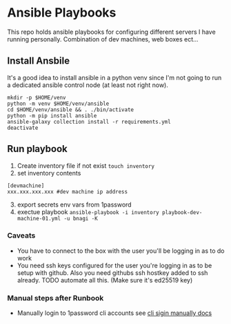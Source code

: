 # Ansible Playbooks
This repo holds ansible playbooks for configuring different servers I have
running personally. Combination of dev machines, web boxes ect...

## Install Ansbile
It's a good idea to install ansible in a python venv since I'm not going to run
a dedicated ansible control node (at least not right now).

```
mkdir -p $HOME/venv
python -m venv $HOME/venv/ansible
cd $HOME/venv/ansible && . ./bin/activate
python -m pip install ansible
ansible-galaxy collection install -r requirements.yml
deactivate
```

## Run playbook
1. Create inventory file if not exist `touch inventory`
2. set inventory contents
```
[devmachine]
xxx.xxx.xxx.xxx #dev machine ip address
```
3. export secrets env vars from 1password
3. exectue playbook `ansible-playbook -i inventory playbook-dev-machine-01.yml -u bnagi -K`

### Caveats
- You have to connect to the box with the user you'll be logging in as to do work
- You need ssh keys configured for the user you're logging in as to be setup
  with github. Also you need githubs ssh hostkey added to ssh already. TODO 
  automate all this. (Make sure it's ed25519 key)


### Manual steps after Runbook
- Manually login to 1password cli accounts see [cli sigin manually docs](https://developer.1password.com/docs/cli/sign-in-manually)
